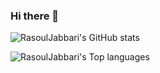 ### Hi there 👋
![RasoulJabbari's GitHub stats](https://github-readme-stats-git-masterrstaa-rickstaa.vercel.app/api?username=rasouljabbari&show_icons=true&theme=radical)

![RasoulJabbari's Top languages](https://github-readme-stats-git-masterrstaa-rickstaa.vercel.app/api/top-langs/?username=rasouljabbari&show_icons=true&theme=radical)
<!--
**rasouljabbari/rasouljabbari** is a ✨ _special_ ✨ repository because its `README.md` (this file) appears on your GitHub profile.

Here are some ideas to get you started:

- 🔭 I’m currently working on ...
- 🌱 I’m currently learning ...
- 👯 I’m looking to collaborate on ...
- 🤔 I’m looking for help with ...
- 💬 Ask me about ...
- 📫 How to reach me: ...
- 😄 Pronouns: ...
- ⚡ Fun fact: ...
-->
